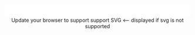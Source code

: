 <div align="center">
	<br>
	<a href="https://raw.githubusercontent.com/fractaledmind/css-in-readme-like-wat/master/readme.md">
		<img src="header.svg" width="100%" height="32">
	</a>
	<br>
	<object type="image/svg+xml" data="header.svg">
	  Update your browser to support support SVG <-- displayed if svg is not supported
	</object>
</div>
